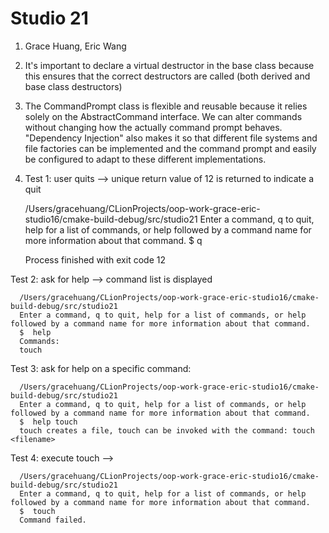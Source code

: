 # Studio 21
1. Grace Huang, Eric Wang
2. It's important to declare a virtual destructor in the base class because this ensures
   that the correct destructors are called (both derived and base class destructors)
3. The CommandPrompt class is flexible and reusable because it relies solely on the AbstractCommand interface.
   We can alter commands without changing how the actually command prompt behaves. "Dependency Injection" also makes it so that
   different file systems and file factories can be implemented and the command prompt and easily be configured to adapt to these 
   different implementations.
4. Test 1: user quits --> unique return value of 12 is returned to indicate a quit


      /Users/gracehuang/CLionProjects/oop-work-grace-eric-studio16/cmake-build-debug/src/studio21
      Enter a command, q to quit, help for a list of commands, or help followed by a command name for more information about that command.
      $  q
   
      Process finished with exit code 12

Test 2: ask for help --> command list is displayed

      /Users/gracehuang/CLionProjects/oop-work-grace-eric-studio16/cmake-build-debug/src/studio21
      Enter a command, q to quit, help for a list of commands, or help followed by a command name for more information about that command.
      $  help
      Commands:
      touch

Test 3: ask for help on a specific command:

      /Users/gracehuang/CLionProjects/oop-work-grace-eric-studio16/cmake-build-debug/src/studio21
      Enter a command, q to quit, help for a list of commands, or help followed by a command name for more information about that command.
      $  help touch
      touch creates a file, touch can be invoked with the command: touch <filename>

Test 4: execute touch --> 

      /Users/gracehuang/CLionProjects/oop-work-grace-eric-studio16/cmake-build-debug/src/studio21
      Enter a command, q to quit, help for a list of commands, or help followed by a command name for more information about that command.
      $  touch
      Command failed.